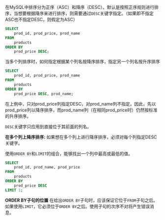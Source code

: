 在MySQL中排序分为正序（ASC）和降序（DESC）。默认是按照正序规则进行排序，当想要根据降序来进行排序，则需要通过`DESC`关键字指定。（如果即不指定ASC也不指定DESC，则假定为ASC）

```sql
SELECT
    prod_id, prod_price, prod_name
FROM
    products
ORDER BY
    prod_price DESC;
```

当多个列排序时，如何指定根据某个列名按降序排序，指定另一个列名按升序排序

```sql
SELECT
    prod_id, prod_price, prod_name
FROM
    products
ORDER BY
    prod_price DESC, prod_name;
```

在上例中，只对prod_price列指定DESC，对prod_name列不指定。因此，先以prod_price列以降序排序，而prod_name列（在相同prod_price时）仍然按标准的升序排序。

`DESC`关键字只应用到直接位于其前面的列名。

**在多个列上降序排序:** 如果想在多个列上进行降序排序，必须对每个列指定DESC关键字。

使用`ORDER BY`和`LIMIT`的组合，能够找出一个列中最高或最低的值。

```sql
SELECT
    prod_id, prod_name, prod_price
FROM
    products
ORDER BY
    prod_price DESC
LIMIT 1;
```

**ORDER  BY子句的位置** 在给出`ORDER BY`子句时，应该保证它位于`FROM`子句之后。如果使用`LIMIT`，它必须位于`ORDER BY`之后。使用子句的次序不对将产生错误消息。
